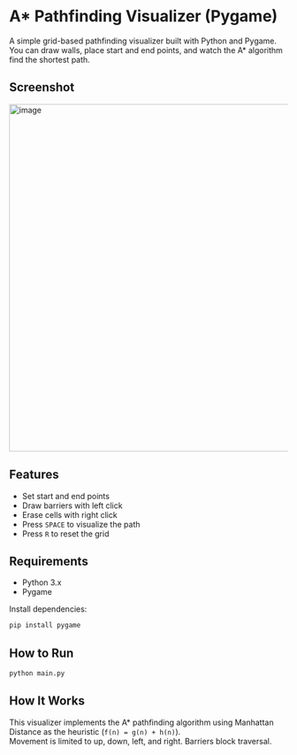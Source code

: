 # A* Pathfinding Visualizer (Pygame)

A simple grid-based pathfinding visualizer built with Python and Pygame.  
You can draw walls, place start and end points, and watch the A* algorithm find the shortest path.

## Screenshot
<img width="595" height="628" alt="image" src="https://github.com/user-attachments/assets/6256a7cd-45a1-44a5-b551-0b27bda9f474" />

## Features

- Set start and end points
- Draw barriers with left click
- Erase cells with right click
- Press `SPACE` to visualize the path
- Press `R` to reset the grid

## Requirements

- Python 3.x
- Pygame

Install dependencies:

```bash
pip install pygame
```

## How to Run

```bash
python main.py
```

## How It Works

This visualizer implements the A* pathfinding algorithm using Manhattan Distance as the heuristic (`f(n) = g(n) + h(n)`).  
Movement is limited to up, down, left, and right. Barriers block traversal.

